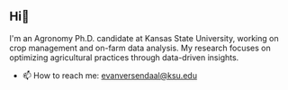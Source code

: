 ## Hi👋
I'm an Agronomy Ph.D. candidate at Kansas State University, working on crop management and on-farm data analysis. My research focuses on optimizing agricultural practices through data-driven insights.
- 📫 How to reach me: evanversendaal@ksu.edu
<!--
**emmavanver/emmavanver** is a ✨ _special_ ✨ repository because its `README.md` (this file) appears on your GitHub profile.

Here are some ideas to get you started:

- 🔭 I’m currently working on ...
- 🌱 I’m currently learning ...
- 👯 I’m looking to collaborate on ...
- 🤔 I’m looking for help with ...
- 💬 Ask me about ...
- 📫 How to reach me: ...
- 😄 Pronouns: ...
- ⚡ Fun fact: ...
-->
